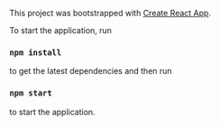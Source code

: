 This project was bootstrapped with [Create React App](https://github.com/facebookincubator/create-react-app).


To start the application, run 

### `npm install`

to get the latest dependencies and then run

### `npm start` 

to start the application.  

